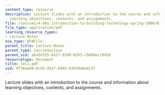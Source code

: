 ```yaml
---
content_type: resource
description: Lecture slides with an introduction to the course and information about
  learning objectives, contents, and assignments.
file: /courses/4-401-introduction-to-building-technology-spring-2006/0f26ae696c92db2f609263659a8e0137_lec1.pdf
file_type: application/pdf
learning_resource_types:
- Lecture Notes
ocw_type: OCWFile
parent_title: Lecture Notes
parent_type: CourseSection
parent_uid: e6a5d755-6a17-8209-0291-c5009ec19928
resourcetype: Document
title: lec1.pdf
uid: 0f26ae69-6c92-db2f-6092-63659a8e0137
---
```

Lecture slides with an introduction to the course and information about learning objectives, contents, and assignments.


